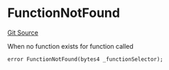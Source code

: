 # FunctionNotFound
[Git Source](https://github.com/thrackle-io/tron/blob/95d06c720440790216a49a5a69a0411b6dfc3f0f/src/client/token/handler/diamond/HandlerDiamond.sol)

When no function exists for function called


```solidity
error FunctionNotFound(bytes4 _functionSelector);
```

